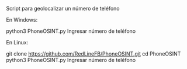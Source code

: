 Script para geolocalizar un número de teléfono

En Windows:

python3 PhoneOSINT.py
Ingresar número de teléfono

En Linux:

git clone https://github.com/RedLineFB/PhoneOSINT.git
cd PhoneOSINT
python3 PhoneOSINT.py
Ingresar número de teléfono
